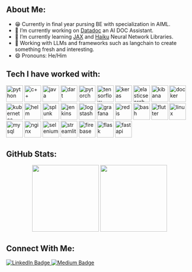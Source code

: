 ## About Me:
- 😁 Currently in final year pursing BE with specialization in AIML.
- 🔭 I’m currently working on [Datadoc](https://github.com/Adiii1436/datadoc) an AI DOC Assistant.
- 🌱 I’m currently learning [JAX](https://jax.readthedocs.io/en/latest/notebooks/quickstart.html) and [Haiku](https://dm-haiku.readthedocs.io/en/latest/api.html#haiku-fundamentals) Neural Network Libraries.
- 💭 Working with LLMs and frameworks such as langchain to create something fresh and interesting.
- 😄 Pronouns: He/Him

## Tech I have worked with:
<p align="left">
<img src="https://cdn.jsdelivr.net/gh/devicons/devicon@latest/icons/python/python-original.svg" alt="python" width="45" height="45"/>
<img src="https://cdn.jsdelivr.net/gh/devicons/devicon@latest/icons/cplusplus/cplusplus-original.svg" alt="c++" width="45" height="45"/>
<img src="https://cdn.jsdelivr.net/gh/devicons/devicon@latest/icons/java/java-original.svg" alt="java" width="45" height="45"/>
<img src="https://cdn.jsdelivr.net/gh/devicons/devicon@latest/icons/dart/dart-original.svg" alt="dart" width="45" height="45"/>
<img src="https://cdn.jsdelivr.net/gh/devicons/devicon@latest/icons/pytorch/pytorch-original.svg" alt="pytorch" width="45" height="45"/>
<img src="https://cdn.jsdelivr.net/gh/devicons/devicon@latest/icons/tensorflow/tensorflow-original.svg" alt="tensorflow" width="45" height="45"/>
<img src="https://cdn.jsdelivr.net/gh/devicons/devicon@latest/icons/keras/keras-original.svg" alt="keras" width="45" height="45"/>
<img src="https://cdn.jsdelivr.net/gh/devicons/devicon@latest/icons/elasticsearch/elasticsearch-original.svg" alt="elasticsearch" width="45" height="45"/>
<img src="https://cdn.jsdelivr.net/gh/devicons/devicon@latest/icons/kibana/kibana-original.svg" alt="kibana" width="45" height="45"/>
<img src="https://cdn.jsdelivr.net/gh/devicons/devicon@latest/icons/docker/docker-original.svg" alt="docker" width="45" height="45"/>
<img src="https://cdn.jsdelivr.net/gh/devicons/devicon@latest/icons/kubernetes/kubernetes-original.svg" alt="kubernetes" width="45" height="45"/>
<img src="https://cdn.jsdelivr.net/gh/devicons/devicon@latest/icons/helm/helm-original.svg" alt="helm" width="45" height="45"/>
<img src="https://cdn.jsdelivr.net/gh/devicons/devicon@latest/icons/splunk/splunk-original-wordmark.svg" alt="splunk" width="45" height="45"/>
<img src="https://cdn.jsdelivr.net/gh/devicons/devicon@latest/icons/jenkins/jenkins-original.svg" alt="jenkins" width="45" height="45"/>
<img src="https://cdn.jsdelivr.net/gh/devicons/devicon@latest/icons/logstash/logstash-original-wordmark.svg" alt="logstash" width="45" height="45"/>
<img src="https://cdn.jsdelivr.net/gh/devicons/devicon@latest/icons/grafana/grafana-original.svg" alt="grafana" width="45" height="45"/>
<img src="https://cdn.jsdelivr.net/gh/devicons/devicon@latest/icons/redis/redis-original.svg" alt="redis" width="45" height="45"/>
<img src="https://cdn.jsdelivr.net/gh/devicons/devicon@latest/icons/bash/bash-original.svg" alt="bash" width="45" height="45"/>
<img src="https://cdn.jsdelivr.net/gh/devicons/devicon@latest/icons/flutter/flutter-original.svg" alt="flutter" width="45" height="45"/>
<img src="https://cdn.jsdelivr.net/gh/devicons/devicon@latest/icons/linux/linux-original.svg" alt="linux" width="45" height="45"/>
<img src="https://cdn.jsdelivr.net/gh/devicons/devicon@latest/icons/mysql/mysql-original.svg" alt="mysql" width="45" height="45"/>
<img src="https://cdn.jsdelivr.net/gh/devicons/devicon@latest/icons/nginx/nginx-original.svg" alt="nginx" width="45" height="45"/>
<img src="https://cdn.jsdelivr.net/gh/devicons/devicon@latest/icons/selenium/selenium-original.svg" alt="selenium" width="45" height="45"/>
<img src="https://cdn.jsdelivr.net/gh/devicons/devicon@latest/icons/streamlit/streamlit-original.svg" alt="streamlit" width="45" height="45"/>
<img src="https://cdn.jsdelivr.net/gh/devicons/devicon@latest/icons/firebase/firebase-original.svg" alt="firebase" width="45" height="45"/>
<img src="https://cdn.jsdelivr.net/gh/devicons/devicon@latest/icons/flask/flask-original.svg" alt="flask" width="45" height="45"/>
<img src="https://cdn.jsdelivr.net/gh/devicons/devicon@latest/icons/fastapi/fastapi-original.svg" alt="fastapi" width="45" height="45"/>
</p>

## GitHub Stats:

<div align="center">
  <img height="180em" src="https://github-readme-stats.vercel.app/api?username=Adiii1436&show_icons=true&theme=dracula&include_all_commits=true&count_private=true"/>
  <img height="180em" src="https://github-readme-stats.vercel.app/api/top-langs/?username=Adiii1436&layout=compact&langs_count=7&theme=dracula"/>
</div>

## Connect With Me:
<div id="badges"> <a href="https://www.linkedin.com/in/adianand912/">
          <img src="https://img.shields.io/badge/LinkedIn-blue?style=for-the-badge&logo=linkedin&logoColor=white" alt="LinkedIn Badge"/>
        </a>
        <a href="https://medium.com/@adiii_anand">
          <img src="https://img.shields.io/badge/Medium-black?style=for-the-badge&logo=medium&logoColor=white" alt="Medium Badge"/>
        </a>
</div>
